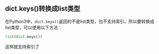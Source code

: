 ## dict.keys()转换成list类型

在Python3中，`dict.keys()`返回的不是list类型，也不支持索引，所以要转换成list类型，可以使用以下方法：

```python
list(dict.keys())
```

这样就支持索引了

